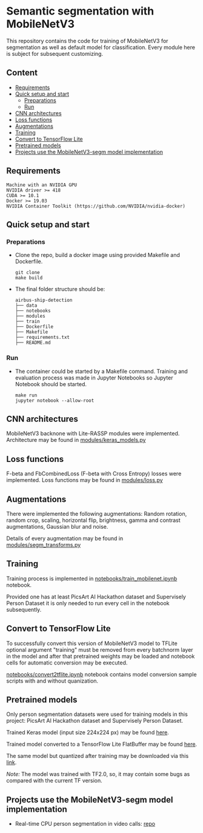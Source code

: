 # Semantic segmentation with MobileNetV3  <!-- omit in TOC -->

This repository contains the code for training of MobileNetV3 for segmentation as well as default model for classification. Every module here is subject for subsequent customizing.

## Content <!-- omit in TOC -->

- [Requirements](#requirements)
- [Quick setup and start](#quick-setup-and-start)
  - [Preparations](#preparations)
  - [Run](#run)
- [CNN architectures](#cnn-architectures)
- [Loss functions](#loss-functions)
- [Augmentations](#augmentations)
- [Training](#training)
- [Convert to TensorFlow Lite](#convert-to-tensorflow-lite)
- [Pretrained models](#pretrained-models)
- [Projects use the MobileNetV3-segm model implementation](#projects-use-the-mobilenetv3-segm-model-implementation)

## Requirements
    Machine with an NVIDIA GPU
    NVIDIA driver >= 418
    CUDA >= 10.1
    Docker >= 19.03
    NVIDIA Container Toolkit (https://github.com/NVIDIA/nvidia-docker)

## Quick setup and start

### Preparations 

* Clone the repo, build a docker image using provided Makefile and Dockerfile. 

    ```
    git clone 
    make build
    ```
* The final folder structure should be:
  
    ```
    airbus-ship-detection
    ├── data
    ├── notebooks
    ├── modules
    ├── train
    ├── Dockerfile
    ├── Makefile
    ├── requirements.txt
    ├── README.md
    ```

### Run

* The container could be started by a Makefile command. Training and evaluation process was made in Jupyter Notebooks so Jupyter Notebook should be started.

    ```
    make run
    jupyter notebook --allow-root
    ```

## CNN architectures

MobileNetV3 backnone with Lite-RASSP modules were implemented.
Architecture may be found in [modules/keras_models.py](modules/keras_models.py)

## Loss functions

F-beta and FbCombinedLoss (F-beta with Cross Entropy) losses were implemented.
Loss functions may be found in [modules/loss.py](modules/loss.py)

## Augmentations

There were implemented the following augmentations:
Random rotation, random crop, scaling,
horizontal flip, brightness, gamma and contrast augmentations,
Gaussian blur and noise.
  
Details of every augmentation may be found in [modules/segm_transforms.py](modules/segm_transforms.py)
    
## Training
 
Training process is implemented in [notebooks/train_mobilenet.ipynb](notebooks/train_mobilenet.ipynb) notebook.

Provided one has at least PicsArt AI Hackathon dataset and Supervisely Person Dataset it is only needed to run every cell in the notebook subsequently.
 
## Convert to TensorFlow Lite
 
To successfully convert this version of MobileNetV3 model to TFLite optional argument "training" must be removed from every batchnorm layer in the model and after that pretrained weights may be loaded and notebook cells for automatic conversion may be executed.

[notebooks/convert2tflite.ipynb](notebooks/convert2tflite.ipynb) notebook contains model conversion sample scripts with and without quanization.

## Pretrained models

Only person segmentation datasets were used for training models in this project: PicsArt AI Hackathon dataset and Supervisely Person Dataset.

Trained Keras model (input size 224x224 px) may be found [here](https://my.pcloud.com/publink/show?code=XZUDrwkZBrdvwMDebrz5Q97Jue4cxXFgYys7).

Trained model converted to a TensorFlow Lite FlatBuffer may be found [here](https://my.pcloud.com/publink/show?code=XZqrpLkZJixoFPoWXL0PRvHLBIGzKf1ecNKy).

The same model but quantized after training may be downloaded via this [link](https://my.pcloud.com/publink/show?code=XZLcpLkZMIBz7TIOKG7gAwCxqNWGJLfpdsuy).

*Note:* The model was trained with TF2.0, so, it may contain some bugs as compared with the current TF version.

## Projects use the MobileNetV3-segm model implementation

* Real-time CPU person segmentation in video calls: [repo](https://github.com/NikolasEnt/PersonMask_TFLite)
